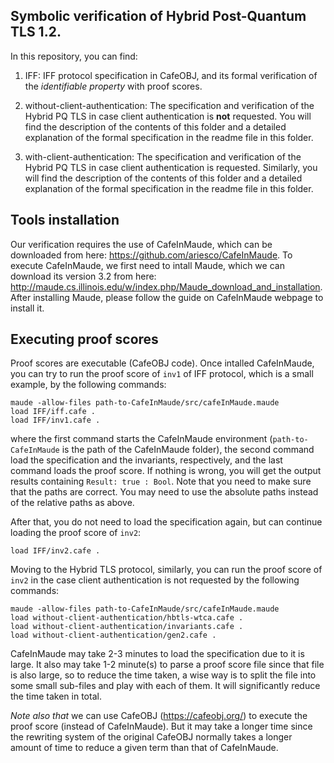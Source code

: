 ## Symbolic verification of Hybrid Post-Quantum TLS 1.2.
In this repository, you can find:

1) IFF: IFF protocol specification in CafeOBJ, and its formal verification of the  *identifiable property* with proof scores.

2) without-client-authentication: The specification and verification of the Hybrid PQ TLS in case client authentication is **not** requested.
You will find the description of the contents of this folder and a detailed explanation of the formal specification in the readme file in this folder.

3) with-client-authentication: The specification and verification of the Hybrid PQ TLS in case client authentication is requested.
Similarly, you will find the description of the contents of this folder and a detailed explanation of the formal specification in the readme file in this folder.



## Tools installation
Our verification requires the use of CafeInMaude, which can be downloaded from here: https://github.com/ariesco/CafeInMaude.
To execute CafeInMaude, we first need to intall Maude, which we can download its version 3.2 from here: http://maude.cs.illinois.edu/w/index.php/Maude_download_and_installation.
After installing Maude, please follow the guide on CafeInMaude webpage to install it.

## Executing proof scores
Proof scores are executable (CafeOBJ code).
Once intalled CafeInMaude, you can try to run the proof score of `inv1` of IFF protocol, which is a small example, by the following commands:

```
maude -allow-files path-to-CafeInMaude/src/cafeInMaude.maude
load IFF/iff.cafe .
load IFF/inv1.cafe .
```

where the first command starts the CafeInMaude environment (`path-to-CafeInMaude` is the path of the CafeInMaude folder),
the second command load the specification and the invariants, respectively,
and the last command loads the proof score.
If nothing is wrong, you will get the output results containing `Result: true : Bool`. 
Note that you need to make sure that the paths are correct. You may need to use the absolute paths instead of the relative paths as above.

After that, you do not need to load the specification again, but can continue loading the proof score of `inv2`:

```
load IFF/inv2.cafe .
```

Moving to the Hybrid TLS protocol, similarly, you can run the proof score of 
`inv2` in the case client authentication is not requested by the following commands:

```
maude -allow-files path-to-CafeInMaude/src/cafeInMaude.maude
load without-client-authentication/hbtls-wtca.cafe .
load without-client-authentication/invariants.cafe .
load without-client-authentication/gen2.cafe .
```

CafeInMaude may take 2-3 minutes to load the specification due to it is large.
It also may take 1-2 minute(s) to parse a proof score file since that file is also large, so to reduce the time taken, a wise way is to split the file into some small sub-files and play with each of them. It will significantly reduce the time taken in total.

*Note also that* we can use CafeOBJ (https://cafeobj.org/) to execute the proof score (instead of CafeInMaude). But it may take a longer time since the rewriting system of the original CafeOBJ normally takes a longer amount of time to reduce a given term than that of CafeInMaude.
